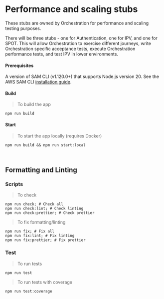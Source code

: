 # Performance and scaling stubs
These stubs are owned by Orchestration for performance and scaling testing purposes.

There will be three stubs - one for Authentication, one for IPV, and one for SPOT. This will allow Orchestration to exercise different journeys, write Orchestration specific acceptance tests, execute Orchestration performance tests, and test IPV in lower environments.

#### Prerequisites

A version of SAM CLI (v1.120.0+) that supports Node.js version 20. See the AWS SAM CLI [installation guide](https://docs.aws.amazon.com/serverless-application-model/latest/developerguide/install-sam-cli.html).

#### Build

> To build the app

```shell script
npm run build
```

#### Start

> To start the app locally (requires Docker)

```shell script
npm run build && npm run start:local
```

<br />

## Formatting and Linting

### Scripts

> To check

```shell script
npm run check; # Check all
npm run check:lint; # Check linting
npm run check:prettier; # Check prettier
```

> To fix formatting/linting
> 
```shell script
npm run fix; # Fix all
npm run fix:lint; # Fix linting
npm run fix:prettier; # Fix prettier
```

### Test

> To run tests

```shell script
npm run test
```

> To run tests with coverage

```shell script
npm run test:coverage
```